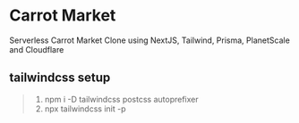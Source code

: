# Carrot Market

Serverless Carrot Market Clone using NextJS, Tailwind, Prisma, PlanetScale and Cloudflare

## tailwindcss setup

> 1. npm i -D tailwindcss postcss autoprefixer
> 2. npx tailwindcss init -p
